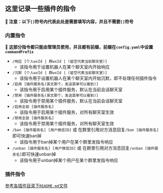 ## 这里记录一些插件的指令

**🔔 注意：以下`[]`符号内代表此处是需要填写内容，并且不需要`[]`符号**

### 内置指令

**🚀 这部分指令都只能由管理员使用，并且都有前缀，前缀在`config.yaml`中设置`commandPrefix`**

* `/响应 [个人wxId | 群wxId | (留空代表当前聊天室)]`
    * 该指令用于设置机器人在某个聊天室内开始响应
* `/沉默 [个人wxId | 群wxId | (留空代表当前聊天室)]`
    * 该指令用于设置机器人在某个聊天室内开始沉默，即不处理任何插件指令
* `/启用 [插件服务名(英文那个，发送菜单可以看到)]`
    * 该指令用于启用某个插件服务，默认在当前会话聊天室
* `/禁用 [插件服务名(英文那个，发送菜单可以看到)]`
    * 该指令用于禁用某个插件服务，默认在当前会话聊天室
* `/启用全部 [插件服务名]`
    * 该指令用于启用某个插件服务，对所有聊天室生效
* `/禁用全部 [插件服务名]`
    * 该指令用于禁用某个插件服务，对所有聊天室生效
* `/ban [插件服务名] [用户微信ID]` 或 在群里引用对方消息回复`/ban [插件服务名]`即可快速ban掉
  * 该指令用于ban掉某个用户在某个群里发指令响应
* `/unban [插件服务名] [用户微信ID]` 或 在群里引用对方消息回复`/unban [插件服务名]`即可快速unban掉
  * 该指令用于unban掉某个用户在某个群里发指令响应
### 插件指令

[参考各插件目录下`README.md`文件](../plugins)